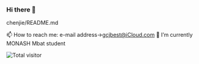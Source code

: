 ### Hi there 👋

<!--
**cgon0007/cgon0007** is a ✨ _special_ ✨ repository because its `README.md` (this file) appears on your GitHub profile.

Here are some ideas to get you started:

- 🔭 I’m currently working on ...
- 🌱 I’m currently learning ...
- 👯 I’m looking to collaborate on ...
- 🤔 I’m looking for help with ...
- 💬 Ask me about ...
- 📫 How to reach me: ...
- 😄 Pronouns: ...
- ⚡ Fun fact: ...
-->

chenjie/README.md

📫 How to reach me: e-mail address->gcjbest@iCloud.com 
🌱 I’m currently MONASH Mbat student



![Total visitor](https://visitor-count-badge.herokuapp.com/total.svg?repo_id=${cgon0007cgon0007})






